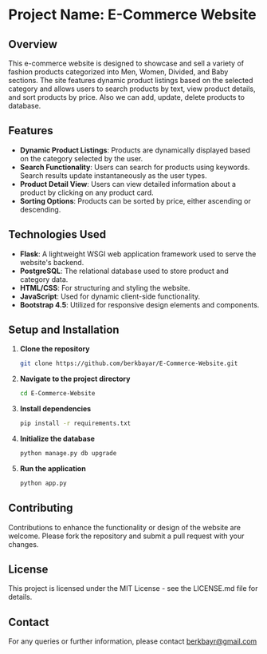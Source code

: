 # Project Name: E-Commerce Website

## Overview
This e-commerce website is designed to showcase and sell a variety of fashion products categorized into Men, Women, Divided, and Baby sections. The site features dynamic product listings based on the selected category and allows users to search products by text, view product details, and sort products by price. Also we can add, update, delete products to database.

## Features
- **Dynamic Product Listings**: Products are dynamically displayed based on the category selected by the user.
- **Search Functionality**: Users can search for products using keywords. Search results update instantaneously as the user types.
- **Product Detail View**: Users can view detailed information about a product by clicking on any product card.
- **Sorting Options**: Products can be sorted by price, either ascending or descending.

## Technologies Used
- **Flask**: A lightweight WSGI web application framework used to serve the website's backend.
- **PostgreSQL**: The relational database used to store product and category data.
- **HTML/CSS**: For structuring and styling the website.
- **JavaScript**: Used for dynamic client-side functionality.
- **Bootstrap 4.5**: Utilized for responsive design elements and components.

## Setup and Installation
1. **Clone the repository**
   ```bash
   git clone https://github.com/berkbayar/E-Commerce-Website.git

2. **Navigate to the project directory**
    ```bash
    cd E-Commerce-Website

3. **Install dependencies**
    ```bash
    pip install -r requirements.txt

4. **Initialize the database**
    ```bash
    python manage.py db upgrade

5. **Run the application**
    ```bash
    python app.py

## Contributing
Contributions to enhance the functionality or design of the website are welcome. Please fork the repository and submit a pull request with your changes.

## License
This project is licensed under the MIT License - see the LICENSE.md file for details.

## Contact
For any queries or further information, please contact berkbayr@gmail.com

